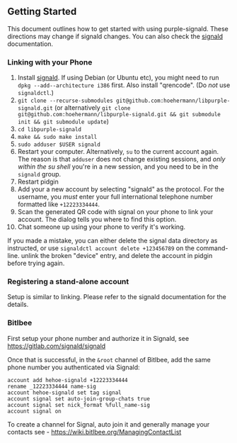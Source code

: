 ## Getting Started

This document outlines how to get started with using purple-signald. 
These directions may change if signald changes. 
You can also check the [signald](https://gitlab.com/signald/signald) documentation.

### Linking with your Phone

1. Install [signald](https://gitlab.com/signald/signald). If using Debian (or Ubuntu etc), you might need to run `dpkg --add--architecture i386` first. Also install "qrencode". (Do *not* use `signaldctl`.)
1. `git clone --recurse-submodules git@github.com:hoehermann/libpurple-signald.git` (or alternatively `git clone git@github.com:hoehermann/libpurple-signald.git && git submodule init && git submodule update`)
2. `cd libpurple-signald`
3. `make && sudo make install`
4. `sudo adduser $USER signald`
5. Restart your computer. Alternatively, `su` to the current account again. The reason is that `adduser` does not change existing sessions, and *only within the su shell* you're in a new session, and you need to be in the `signald` group.
6. Restart pidgin
7. Add your a new account by selecting "signald" as the protocol. For the username, you *must* enter your full international telephone number formatted like `+12223334444`.
8. Scan the generated QR code with signal on your phone to link your account. The dialog tells you where to find this option.
9. Chat someone up using your phone to verify it's working.

If you made a mistake, you can either delete the signal data directory as instructed, or use `signaldctl account delete +123456789` on the command-line. unlink the broken "device" entry, and delete the account in pidgin before trying again.

### Registering a stand-alone account

Setup is similar to linking. Please refer to the signald documentation for the details.

### Bitlbee

First setup your phone number and authorize it in Signald, see https://gitlab.com/signald/signald

Once that is successful, in the `&root` channel of Bitlbee, add the same phone number you authenticated via Signald:
```
account add hehoe-signald +12223334444
rename _12223334444 name-sig
account hehoe-signald set tag signal
account signal set auto-join-group-chats true
account signal set nick_format %full_name-sig
account signal on
```
To create a channel for Signal, auto join it and generally manage your contacts see - https://wiki.bitlbee.org/ManagingContactList

